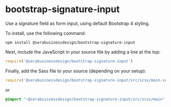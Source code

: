 # bootstrap-signature-input
Use a signature field as form input, using default Bootstrap 4 styling.

To install, use the following command:
```shell script
npm install @serabusinessdesign/bootstrap-signature-input
```

Next, include the JavaScript in your source file by adding a line at the top:
```javascript
require('@serabusinessdesign/bootstrap-signature-input')
```

Finally, add the Sass file to your source (depending on your setup):
```javascript
require('@serabusinessdesign/bootstrap-signature-input/src/scss/main.scss')
```
or
```scss
@import "~@serabusinessdesign/bootstrap-signature-input/src/scss/main";
```
